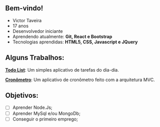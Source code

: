 ## Bem-vindo!

* Victor Taveira
* 17 anos
* Desenvolvedor iniciante
* Aprendendo atualmente: **Git, React e Bootstrap**
* Tecnologias aprendidas: **HTML5, CSS, Javascript e JQuery**

## Alguns Trabalhos:

**[Todo List](https://viktortav.github.io/todolist/)**: Um simples aplicativo de tarefas do dia-dia.

**[Cronômetro](https://viktortav.github.io/cronometro/)**: Um aplicativo de cronômetro feito com a arquitetura MVC.

## Objetivos:

* [ ] Aprender Node.Js;
* [ ] Aprender MySql e/ou MongoDb;
* [ ] Conseguir o primeiro emprego;
